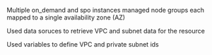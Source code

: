 Multiple on_demand and spo instances managed node groups each mapped to a single availability zone (AZ)

Used data soruces to retrieve VPC and subnet data for the resource

Used variables to define VPC and private subnet ids 
